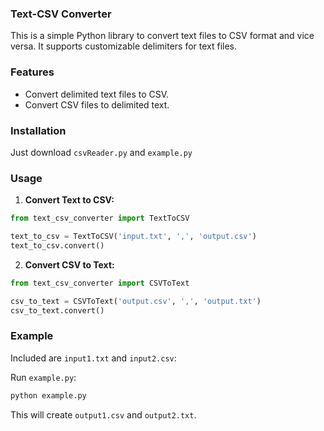 ### Text-CSV Converter

This is a simple Python library to convert text files to CSV format and vice versa. It supports customizable delimiters for text files.

### Features

- Convert delimited text files to CSV.
- Convert CSV files to delimited text.

### Installation

Just download `csvReader.py` and `example.py`

### Usage

1. **Convert Text to CSV:**

```python
from text_csv_converter import TextToCSV

text_to_csv = TextToCSV('input.txt', ',', 'output.csv')
text_to_csv.convert()
```

2. **Convert CSV to Text:**

```python
from text_csv_converter import CSVToText

csv_to_text = CSVToText('output.csv', ',', 'output.txt')
csv_to_text.convert()
```

### Example

Included are `input1.txt` and `input2.csv`:

Run `example.py`:

```sh
python example.py
```

This will create `output1.csv` and `output2.txt`.

